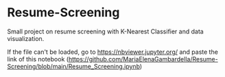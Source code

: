 # Resume-Screening
Small project on resume screening with K-Nearest Classifier and data visualization.

If the file can't be loaded, go to https://nbviewer.jupyter.org/ and paste the link of this notebook (https://github.com/MariaElenaGambardella/Resume-Screening/blob/main/Resume_Screening.ipynb)

